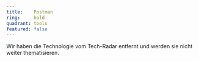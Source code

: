 ```yaml
---
title:    Postman  
ring:     hold  
quadrant: tools
featured: false
---
```


Wir haben die Technologie vom Tech-Radar entfernt und werden sie nicht weiter thematisieren.
